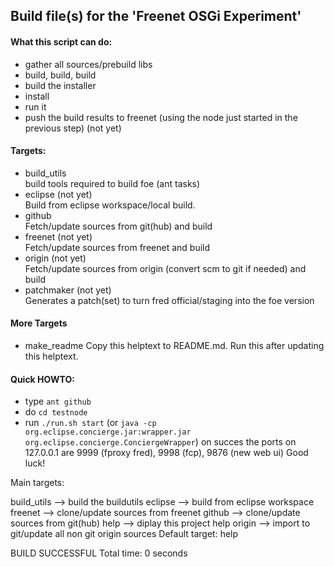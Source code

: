 
## Build file(s) for the 'Freenet OSGi Experiment'
#### What this script can do:
 * gather all sources/prebuild libs
 * build, build, build
 * build the installer
 * install
 * run it
 * push the build results to freenet (using the node just started in the
   previous step) (not yet)

#### Targets:
 * build_utils  
    build tools required to build foe (ant tasks)
 * eclipse (not yet)  
    Build from eclipse workspace/local build.
 * github  
    Fetch/update sources from git(hub) and build
 * freenet (not yet)  
    Fetch/update sources from freenet and build
 * origin (not yet)  
    Fetch/update sources from origin (convert scm to git if needed) and build
 * patchmaker (not yet)  
    Generates a patch(set) to turn fred official/staging into the foe version

#### More Targets
 * make_readme
    Copy this helptext to README.md. Run this after updating this helptext.

#### Quick HOWTO:
 * type `ant github`
 * do `cd testnode`
 * run `./run.sh start` (or `java -cp org.eclipse.concierge.jar:wrapper.jar org.eclipse.concierge.ConciergeWrapper`)
    on succes the ports on 127.0.0.1 are 9999 (fproxy fred), 9998 (fcp), 9876 (new web ui)
Good luck!

Main targets:

 build_utils  --> build the buildutils
 eclipse      --> build from eclipse workspace
 freenet      --> clone/update sources from freenet
 github       --> clone/update sources from git(hub)
 help         --> diplay this project help
 origin       --> import to git/update all non git origin sources
Default target: help

BUILD SUCCESSFUL
Total time: 0 seconds
